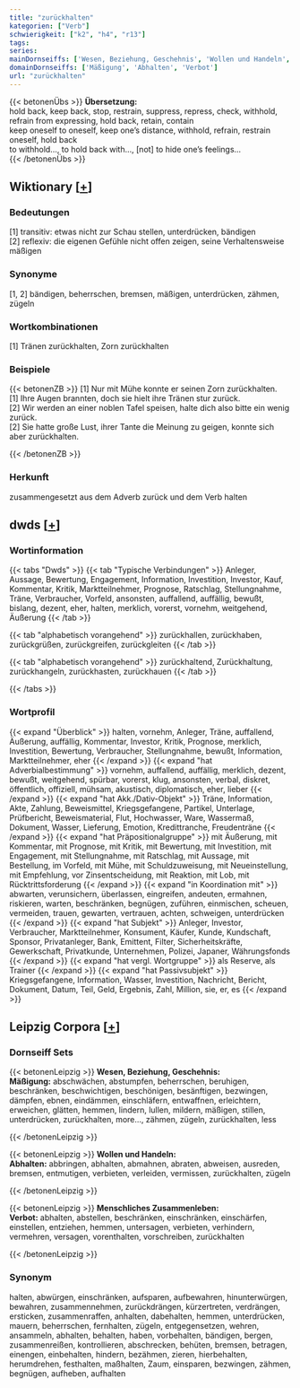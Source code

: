 ```yaml
---
title: "zurückhalten"
kategorien: ["Verb"]
schwierigkeit: ["k2", "h4", "r13"]
tags:
series:
mainDornseiffs: ['Wesen, Beziehung, Geschehnis', 'Wollen und Handeln', 'Menschliches Zusammenleben']
domainDornseiffs: ['Mäßigung', 'Abhalten', 'Verbot']
url: "zurückhalten"
---
```


{{< betonenÜbs >}}
**Übersetzung:**  
hold back, keep back, stop, restrain, suppress, repress, check, withhold, refrain from expressing, hold  back, retain, contain  
keep oneself to oneself, keep one’s distance, withhold, refrain, restrain  oneself, hold back  
to withhold..., to hold back with..., [not] to hide one’s feelings...  
{{< /betonenÜbs >}}

## Wiktionary [[+](https://de.wiktionary.org/wiki/zurückhalten)]

### Bedeutungen
[1] transitiv: etwas nicht zur Schau stellen, unterdrücken, bändigen  
[2] reflexiv: die eigenen Gefühle nicht offen zeigen, seine Verhaltensweise mäßigen  

### Synonyme
[1, 2] bändigen, beherrschen, bremsen, mäßigen, unterdrücken, zähmen, zügeln  

### Wortkombinationen
[1] Tränen zurückhalten, Zorn zurückhalten  

### Beispiele
{{< betonenZB >}}
[1] Nur mit Mühe konnte er seinen Zorn zurückhalten.  
[1] Ihre Augen brannten, doch sie hielt ihre Tränen stur zurück.  
[2] Wir werden an einer noblen Tafel speisen, halte dich also bitte ein wenig zurück.  
[2] Sie hatte große Lust, ihrer Tante die Meinung zu geigen, konnte sich aber zurückhalten.  

{{< /betonenZB >}}
### Herkunft
zusammengesetzt aus dem Adverb zurück und dem Verb halten  



## dwds [[+](https://www.dwds.de/wb/zurückhalten)]

### Wortinformation
{{< tabs "Dwds" >}}
{{< tab "Typische Verbindungen" >}}
Anleger, Aussage, Bewertung, Engagement, Information, Investition, Investor, Kauf, Kommentar, Kritik, Marktteilnehmer, Prognose, Ratschlag, Stellungnahme, Träne, Verbraucher, Vorfeld, ansonsten, auffallend, auffällig, bewußt, bislang, dezent, eher, halten, merklich, vorerst, vornehm, weitgehend, Äußerung
{{< /tab >}}

{{< tab "alphabetisch vorangehend" >}}
zurückhallen, zurückhaben, zurückgrüßen, zurückgreifen, zurückgleiten
{{< /tab >}}

{{< tab "alphabetisch vorangehend" >}}
zurückhaltend, Zurückhaltung, zurückhangeln, zurückhasten, zurückhauen
{{< /tab >}}

{{< /tabs >}}

### Wortprofil
{{< expand "Überblick" >}} halten, vornehm, Anleger, Träne, auffallend, Äußerung, auffällig, Kommentar, Investor, Kritik, Prognose, merklich, Investition, Bewertung, Verbraucher, Stellungnahme, bewußt, Information, Marktteilnehmer, eher {{< /expand >}}
{{< expand "hat Adverbialbestimmung" >}} vornehm, auffallend, auffällig, merklich, dezent, bewußt, weitgehend, spürbar, vorerst, klug, ansonsten, verbal, diskret, öffentlich, offiziell, mühsam, akustisch, diplomatisch, eher, lieber {{< /expand >}}
{{< expand "hat Akk./Dativ-Objekt" >}} Träne, Information, Akte, Zahlung, Beweismittel, Kriegsgefangene, Partikel, Unterlage, Prüfbericht, Beweismaterial, Flut, Hochwasser, Ware, Wassermaß, Dokument, Wasser, Lieferung, Emotion, Kredittranche, Freudenträne {{< /expand >}}
{{< expand "hat Präpositionalgruppe" >}} mit Äußerung, mit Kommentar, mit Prognose, mit Kritik, mit Bewertung, mit Investition, mit Engagement, mit Stellungnahme, mit Ratschlag, mit Aussage, mit Bestellung, im Vorfeld, mit Mühe, mit Schuldzuweisung, mit Neueinstellung, mit Empfehlung, vor Zinsentscheidung, mit Reaktion, mit Lob, mit Rücktrittsforderung {{< /expand >}}
{{< expand "in Koordination mit" >}} abwarten, verunsichern, überlassen, eingreifen, andeuten, ermahnen, riskieren, warten, beschränken, begnügen, zuführen, einmischen, scheuen, vermeiden, trauen, gewarten, vertrauen, achten, schweigen, unterdrücken {{< /expand >}}
{{< expand "hat Subjekt" >}} Anleger, Investor, Verbraucher, Marktteilnehmer, Konsument, Käufer, Kunde, Kundschaft, Sponsor, Privatanleger, Bank, Emittent, Filter, Sicherheitskräfte, Gewerkschaft, Privatkunde, Unternehmen, Polizei, Japaner, Währungsfonds {{< /expand >}}
{{< expand "hat vergl. Wortgruppe" >}} als Reserve, als Trainer {{< /expand >}}
{{< expand "hat Passivsubjekt" >}} Kriegsgefangene, Information, Wasser, Investition, Nachricht, Bericht, Dokument, Datum, Teil, Geld, Ergebnis, Zahl, Million, sie, er, es {{< /expand >}}

## Leipzig Corpora [[+](https://corpora.uni-leipzig.de/en/res?word=zurückhalten&corpusId=deu_newscrawl-public_2018)]

### Dornseiff Sets
{{< betonenLeipzig >}}
**Wesen, Beziehung, Geschehnis:**  
**Mäßigung:** abschwächen, abstumpfen, beherrschen, beruhigen, beschränken, beschwichtigen, beschönigen, besänftigen, bezwingen, dämpfen, ebnen, eindämmen, einschläfern, entwaffnen, erleichtern, erweichen, glätten, hemmen, lindern, lullen, mildern, mäßigen, stillen, unterdrücken, zurückhalten, more..., zähmen, zügeln, zurückhalten, less  

{{< /betonenLeipzig >}}


{{< betonenLeipzig >}}
**Wollen und Handeln:**  
**Abhalten:** abbringen, abhalten, abmahnen, abraten, abweisen, ausreden, bremsen, entmutigen, verbieten, verleiden, vermissen, zurückhalten, zügeln  

{{< /betonenLeipzig >}}


{{< betonenLeipzig >}}
**Menschliches Zusammenleben:**  
**Verbot:** abhalten, abstellen, beschränken, einschränken, einschärfen, einstellen, entziehen, hemmen, untersagen, verbieten, verhindern, vermehren, versagen, vorenthalten, vorschreiben, zurückhalten  

{{< /betonenLeipzig >}}

### Synonym
halten, abwürgen, einschränken, aufsparen, aufbewahren, hinunterwürgen, bewahren, zusammennehmen, zurückdrängen, kürzertreten, verdrängen, ersticken, zusammenraffen, anhalten, dabehalten, hemmen, unterdrücken, mauern, beherrschen, fernhalten, zügeln, entgegensetzen, wehren, ansammeln, abhalten, behalten, haben, vorbehalten, bändigen, bergen, zusammenreißen, kontrollieren, abschrecken, behüten, bremsen, betragen, einengen, einbehalten, hindern, bezähmen, zieren, hierbehalten, herumdrehen, festhalten, maßhalten, Zaum, einsparen, bezwingen, zähmen, begnügen, aufheben, aufhalten

